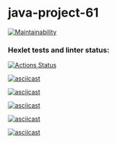 # java-project-61

[![Maintainability](https://api.codeclimate.com/v1/badges/ca291b4fc4e7afa2dbbd/maintainability)](https://codeclimate.com/github/RitaSp19/java-project-61/maintainability)

### Hexlet tests and linter status:
[![Actions Status](https://github.com/RitaSp19/java-project-61/actions/workflows/hexlet-check.yml/badge.svg)](https://github.com/RitaSp19/java-project-61/actions)

[![asciicast](https://asciinema.org/a/VZ44B1IHPzZH942d0zvzA82b8.svg)](https://asciinema.org/a/VZ44B1IHPzZH942d0zvzA82b8)

[![asciicast](https://asciinema.org/a/dNmwD9fAi8xMBItNxN8fPV5IS.svg)](https://asciinema.org/a/dNmwD9fAi8xMBItNxN8fPV5IS)

[![asciicast](https://asciinema.org/a/vLG1uglaD6XrDnIdFWGidYS12.svg)](https://asciinema.org/a/vLG1uglaD6XrDnIdFWGidYS12)

[![asciicast](https://asciinema.org/a/CNgTEzivIP4sRCsVmCeEOQD0l.svg)](https://asciinema.org/a/CNgTEzivIP4sRCsVmCeEOQD0l)

[![asciicast](https://asciinema.org/a/EOYuIZUWOqRMYW0HksUr6ZX1H.svg)](https://asciinema.org/a/EOYuIZUWOqRMYW0HksUr6ZX1H)
